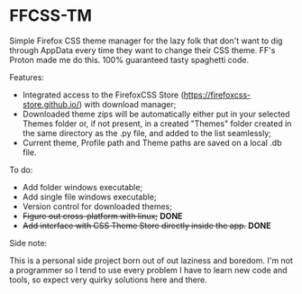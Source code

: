 # FFCSS-TM

Simple Firefox CSS theme manager for the lazy folk that don't want to dig through AppData every time they want to change their CSS theme. 
FF's Proton made me do this. 100% guaranteed tasty spaghetti code.

Features:

- Integrated access to the FirefoxCSS Store (https://firefoxcss-store.github.io/) with download manager;
- Downloaded theme zips will be automatically either put in your selected Themes folder or, if not present, in a created "Themes" folder created in the same directory as the .py file, and added to the list seamlessly;
- Current theme, Profile path and Theme paths are saved on a local .db file.

To do:

- Add folder windows executable;
- Add single file windows executable;
- Version control for downloaded themes;
- ~~Figure out cross-platform with linux;~~ **DONE**
- ~~Add interface with CSS Theme Store directly inside the app.~~ **DONE**


Side note:

This is a personal side project born out of out laziness and boredom. I'm not a programmer so I tend to use every problem I have to learn new code and tools, so expect very quirky solutions here and there.
